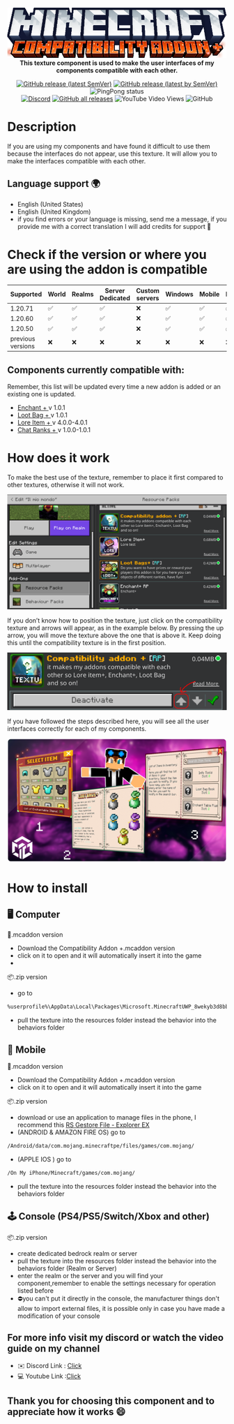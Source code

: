 <p align="center">
     <a href="https://github.com/DeathAruban/Compatibility_Addon_MCBE">
		<img src="https://github.com/DeathAruban/Compatibility_Addon_MCBE/blob/main/img/logo.png" loading="eager" />
	</a><br>
    <b>This texture component is used to make the user interfaces of my components compatible with each other.</b>
<p align="center">
	<a href="https://github.com/DeathAruban/Compatibility_Addon_MCBE/releases/latest"><img alt="GitHub release (latest SemVer)" src="https://img.shields.io/github/v/release/DeathAruban/Compatibility_Addon_MCBE?label=release&sort=semver"></a>
	<a href="https://github.com/DeathAruban/Compatibility_Addon_MCBE/releases/latest"><img alt="GitHub release (latest by SemVer)" src="https://img.shields.io/github/downloads/DeathAruban/Compatibility_Addon_MCBE/latest/total?sort=semver"></a>
<img alt="PingPong status" src="https://img.shields.io/pingpong/status/sp_7b7ce509b36c47ee9b20d041d018dc0a">
<br>
<a href="https://discord.gg/NKy9A9RAe8"><img src="https://img.shields.io/discord/935017716350320670?label=discord&color=7289DA&logo=discord" alt="Discord" /></a>
<a href="https://github.com//DeathAruban/Compatibility_Addon_MCBE/releases"><img alt="GitHub all releases" src="https://img.shields.io/github/downloads/DeathAruban/Compatibility_Addon_MCBE/total?label=downloads%40total"></a>
<img alt="YouTube Video Views" src="https://img.shields.io/youtube/views/QoqngsfcNZE?style=social">
<img alt="GitHub" src="https://img.shields.io/github/license/DeathAruban/Compatibility_Addon_MCBE">
</p>

# Description
If you are using my components and have found it difficult to use them because the interfaces do not appear, use this texture. It will allow you to make the interfaces compatible with each other.

## Language support 🌍
- English (United States)
- English (United Kingdom)
- if you find errors or your language is missing, send me a message, if you provide me with a correct translation I will add credits for support 🤝

# Check if the version or where you are using the addon is compatible

| Supported | World | Realms |Server Dedicated | Custom servers | Windows | Mobile | PS4/PS5 | Xbox | Nintendo Switch |
| ------- | ------------------ | ------------------ | ------------------ | ------------------ | ------------------ | ------------------ | ------------------ | ------------------ | ------------------ |
| 1.20.71   |:white_check_mark: | :white_check_mark: | :white_check_mark: | :x: | :white_check_mark: | :white_check_mark: | :white_check_mark: | :white_check_mark: | :white_check_mark: |
| 1.20.60   |:white_check_mark: | :white_check_mark: | :white_check_mark: | :x: | :white_check_mark: | :white_check_mark: | :white_check_mark: | :white_check_mark: | :white_check_mark: |
| 1.20.50   |:white_check_mark: | :white_check_mark: | :white_check_mark: | :x: | :white_check_mark: | :white_check_mark: | :white_check_mark: | :white_check_mark: | :white_check_mark: |
| previous versions   | :x:  | :x: | :x: | :x: | :x: | :x: | :x: | :x: | :x: | :x: | 

## Components currently compatible with:
Remember, this list will be updated every time a new addon is added or an existing one is updated.
- [ Enchant + ](https://github.com/DeathAruban/Enchant-MCBE) v 1.0.1
- [ Loot Bag + ](https://github.com/DeathAruban/Loot-Bag-MCBE) v 1.0.1
- [ Lore Item + ](https://github.com/DeathAruban/Lore-Item-MCBE) v 4.0.0-4.0.1
- [ Chat Ranks + ](https://github.com/DeathAruban/Chat-Ranks-MCBE) v 1.0.0-1.0.1
  
# How does it work
To make the best use of the texture, remember to place it first compared to other textures, otherwise it will not work.
<p align="center">
 <img src="https://github.com/DeathAruban/Compatibility_Addon_MCBE/blob/main/img/texture.png" loading="eager" />
</p>
If you don’t know how to position the texture, just click on the compatibility texture and arrows will appear, as in the example below. By pressing the up arrow, you will move the texture above the one that is above it. Keep doing this until the compatibility texture is in the first position.
<p align="center">
 <img src="https://github.com/DeathAruban/Compatibility_Addon_MCBE/blob/main/img/texture2.png" loading="eager" />
</p>
If you have followed the steps described here, you will see all the user interfaces correctly for each of my components.
<p align="center">
 <img src="https://github.com/DeathAruban/Compatibility_Addon_MCBE/blob/main/img/texture3.png" loading="eager" />
</p>

# How to install

## 🖥️ Computer

📁.mcaddon version
- Download the Compatibility Addon +.mcaddon version
- click on it to open and it will automatically insert it into the game
- 
📦.zip version
- go to 
 ```bash
%userprofile%\AppData\Local\Packages\Microsoft.MinecraftUWP_8wekyb3d8bbwe\LocalState\games\com.mojang\
```
- pull the texture into the resources folder instead the behavior into the behaviors folder

## 📱 Mobile

📁.mcaddon version
- Download the Compatibility Addon +.mcaddon version
- click on it to open and it will automatically insert it into the game

📦.zip version
- download or use an application to manage files in the phone, I recommend this [RS Gestore File - Explorer EX](https://play.google.com/store/apps/details?id=com.rs.explorer.filemanager&hl=it&gl=US)
- (ANDROID & AMAZON FIRE OS) go to 
 ```bash
/Android/data/com.mojang.minecraftpe/files/games/com.mojang/
```

- (APPLE IOS ) go to

 ```bash
/On My iPhone/Minecraft/games/com.mojang/
```

- pull the texture into the resources folder instead the behavior into the behaviors folder

## 🕹️ Console (PS4/PS5/Switch/Xbox and other)

📦.zip version
- create dedicated bedrock realm or server
- pull the texture into the resources folder instead the behavior into the behaviors folder (Realm or Server)
- enter the realm or the server and you will find your component,remember to enable the settings necessary for operation listed before
- ⛔you can't put it directly in the console, the manufacturer things don't allow to import external files, it is possible only in case you have made a modification of your console

## For more info visit my discord or watch the video guide on my channel
- ✉️ Discord Link : [Click](https://discord.gg/NKy9A9RAe8)
- 💻 Youtube Link :[Click](https://www.youtube.com/watch?v=OrHUjxbnz8Y&ab_channel=Death_Aruban%E2%84%A2)

## Thank you for choosing this component and to appreciate how it works 😄
